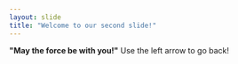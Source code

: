 ```yaml
---
layout: slide
title: "Welcome to our second slide!"
---
```

<b>"May the force be with you!"</b>
Use the left arrow to go back!

